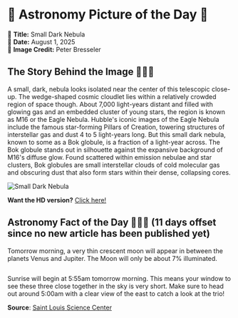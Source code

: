 # 🌌 Astronomy Picture of the Day 🌌
🔭 **Title:** Small Dark Nebula  
📅 **Date:** August 1, 2025  
📸 **Image Credit:** Peter Bresseler  

## The Story Behind the Image 🧑‍🚀🔭
A small, dark, nebula looks isolated near the center of this telescopic close-up. The wedge-shaped cosmic cloudlet lies within a relatively crowded region of space though. About 7,000 light-years distant and filled with glowing gas and an embedded cluster of young stars, the region is known as M16 or the Eagle Nebula. Hubble's iconic images of the Eagle Nebula include the famous star-forming Pillars of Creation, towering structures of interstellar gas and dust 4 to 5 light-years long. But this small dark nebula, known to some as a Bok globule, is a fraction of a light-year across. The Bok globule stands out in silhouette against the expansive background of M16's diffuse glow. Found scattered within emission nebulae and star clusters, Bok globules are small interstellar clouds of cold molecular gas and obscuring dust that also form stars within their dense, collapsing cores.

![Small Dark Nebula](https://apod.nasa.gov/apod/image/2508/BokGlobule_1_1024.jpg)

**Want the HD version?** [Click here!](https://apod.nasa.gov/apod/image/2508/BokGlobule_1.jpg)

## Astronomy Fact of the Day 👩‍🚀🚀 (11 days offset since no new article has been published yet)
<p>Tomorrow morning, a very thin crescent moon will appear in between the planets Venus and Jupiter. The Moon will only be about 7% illuminated.</p>
<p><img src="https://www.slsc.org/wp-content/uploads/2025/07/jul-21.jpg" alt=""/></p>
<p>Sunrise will begin at 5:55am tomorrow morning. This means your window to see these three close together in the sky is very short. Make sure to head out around 5:00am with a clear view of the east to catch a look at the trio!</p>

**Source**: [Saint Louis Science Center](https://www.slsc.org/astronomy-fact-of-the-day-july-21-2025/)
